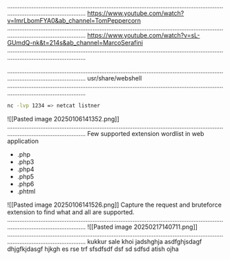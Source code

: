 .........................................................................................................................................................................
https://www.youtube.com/watch?v=ImrLbomFYA0&ab_channel=TomPeppercorn
.........................................................................................................................................................................
https://www.youtube.com/watch?v=sL-GUmdQ-nk&t=214s&ab_channel=MarcoSerafini
.........................................................................................................................................................................


.........................................................................................................................................................................
usr/share/webshell
.........................................................................................................................................................................

```bash
nc -lvp 1234 => netcat listner
```
![[Pasted image 20250106141352.png]]
.........................................................................................................................................................................
Few supported extension wordlist in web application
- .php
- .php3
- .php4
- .php5
- .php6
- .phtml

![[Pasted image 20250106141526.png]]
Capture the request and bruteforce extension to find what and all are supported.
.........................................................................................................................................................................
![[Pasted image 20250217140711.png]]
.........................................................................................................................................................................
kukkur sale
khoi
jadshghja
asdfghjsdagf
dhjgfkjdasgf
hjkgh
es
rse
trf
sfsdfsdf
dsf
sd
sdfsd
atish ojha

